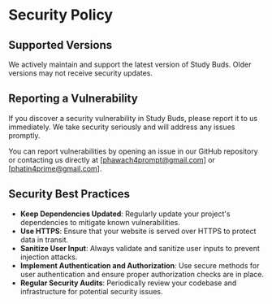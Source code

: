 # Security Policy

## Supported Versions

We actively maintain and support the latest version of Study Buds. Older versions may not receive security updates.

## Reporting a Vulnerability

If you discover a security vulnerability in Study Buds, please report it to us immediately. We take security seriously and will address any issues promptly.

You can report vulnerabilities by opening an issue in our GitHub repository or contacting us directly at [phawach4prompt@gmail.com] or [phatin4prime@gmail.com].

## Security Best Practices

- **Keep Dependencies Updated**: Regularly update your project's dependencies to mitigate known vulnerabilities.
- **Use HTTPS**: Ensure that your website is served over HTTPS to protect data in transit.
- **Sanitize User Input**: Always validate and sanitize user inputs to prevent injection attacks.
- **Implement Authentication and Authorization**: Use secure methods for user authentication and ensure proper authorization checks are in place.
- **Regular Security Audits**: Periodically review your codebase and infrastructure for potential security issues.

